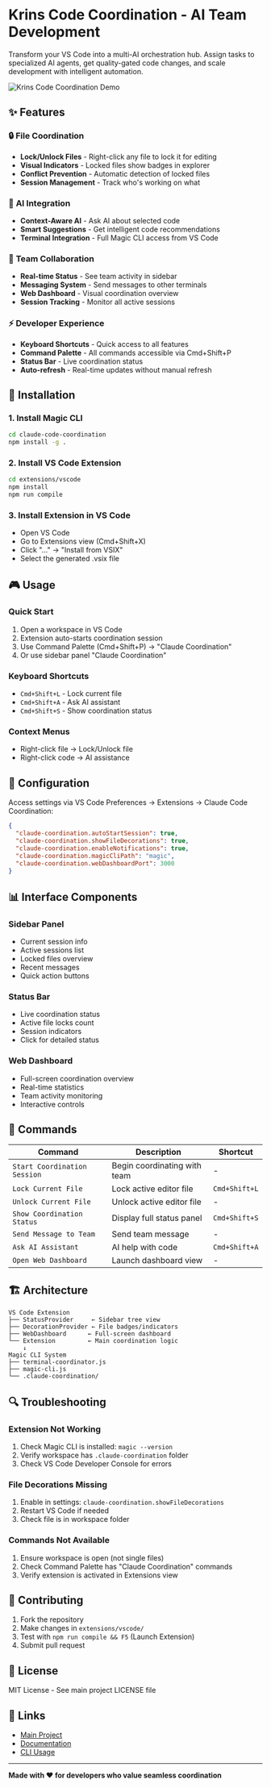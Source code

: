 # Krins Code Coordination - AI Team Development

Transform your VS Code into a multi-AI orchestration hub. Assign tasks to specialized AI agents, get quality-gated code changes, and scale development with intelligent automation.

![Krins Code Coordination Demo](assets/demo.gif)

## ✨ Features

### 🔒 **File Coordination**
- **Lock/Unlock Files** - Right-click any file to lock it for editing
- **Visual Indicators** - Locked files show badges in explorer
- **Conflict Prevention** - Automatic detection of locked files
- **Session Management** - Track who's working on what

### 🤖 **AI Integration**
- **Context-Aware AI** - Ask AI about selected code
- **Smart Suggestions** - Get intelligent code recommendations
- **Terminal Integration** - Full Magic CLI access from VS Code

### 👥 **Team Collaboration**
- **Real-time Status** - See team activity in sidebar
- **Messaging System** - Send messages to other terminals
- **Web Dashboard** - Visual coordination overview
- **Session Tracking** - Monitor all active sessions

### ⚡ **Developer Experience**
- **Keyboard Shortcuts** - Quick access to all features
- **Command Palette** - All commands accessible via Cmd+Shift+P
- **Status Bar** - Live coordination status
- **Auto-refresh** - Real-time updates without manual refresh

## 🚀 Installation

### 1. Install Magic CLI
```bash
cd claude-code-coordination
npm install -g .
```

### 2. Install VS Code Extension
```bash
cd extensions/vscode
npm install
npm run compile
```

### 3. Install Extension in VS Code
- Open VS Code
- Go to Extensions view (Cmd+Shift+X)
- Click "..." → "Install from VSIX"
- Select the generated .vsix file

## 🎮 Usage

### **Quick Start**
1. Open a workspace in VS Code
2. Extension auto-starts coordination session
3. Use Command Palette (Cmd+Shift+P) → "Claude Coordination"
4. Or use sidebar panel "Claude Coordination"

### **Keyboard Shortcuts**
- `Cmd+Shift+L` - Lock current file
- `Cmd+Shift+A` - Ask AI assistant
- `Cmd+Shift+S` - Show coordination status

### **Context Menus**
- Right-click file → Lock/Unlock file
- Right-click code → AI assistance

## 🔧 Configuration

Access settings via VS Code Preferences → Extensions → Claude Code Coordination:

```json
{
  "claude-coordination.autoStartSession": true,
  "claude-coordination.showFileDecorations": true,
  "claude-coordination.enableNotifications": true,
  "claude-coordination.magicCliPath": "magic",
  "claude-coordination.webDashboardPort": 3000
}
```

## 📊 Interface Components

### **Sidebar Panel**
- Current session info
- Active sessions list
- Locked files overview
- Recent messages
- Quick action buttons

### **Status Bar**
- Live coordination status
- Active file locks count
- Session indicators
- Click for detailed status

### **Web Dashboard**
- Full-screen coordination overview
- Real-time statistics
- Team activity monitoring
- Interactive controls

## 🎯 Commands

| Command | Description | Shortcut |
|---------|-------------|----------|
| `Start Coordination Session` | Begin coordinating with team | - |
| `Lock Current File` | Lock active editor file | `Cmd+Shift+L` |
| `Unlock Current File` | Unlock active editor file | - |
| `Show Coordination Status` | Display full status panel | `Cmd+Shift+S` |
| `Send Message to Team` | Send team message | - |
| `Ask AI Assistant` | AI help with code | `Cmd+Shift+A` |
| `Open Web Dashboard` | Launch dashboard view | - |

## 🏗️ Architecture

```
VS Code Extension
├── StatusProvider     ← Sidebar tree view
├── DecorationProvider ← File badges/indicators  
├── WebDashboard      ← Full-screen dashboard
└── Extension         ← Main coordination logic
    ↓
Magic CLI System
├── terminal-coordinator.js
├── magic-cli.js
└── .claude-coordination/
```

## 🔍 Troubleshooting

### **Extension Not Working**
1. Check Magic CLI is installed: `magic --version`
2. Verify workspace has `.claude-coordination` folder
3. Check VS Code Developer Console for errors

### **File Decorations Missing**
1. Enable in settings: `claude-coordination.showFileDecorations`
2. Restart VS Code if needed
3. Check file is in workspace folder

### **Commands Not Available**
1. Ensure workspace is open (not single files)
2. Check Command Palette has "Claude Coordination" commands
3. Verify extension is activated in Extensions view

## 🤝 Contributing

1. Fork the repository
2. Make changes in `extensions/vscode/`
3. Test with `npm run compile && F5` (Launch Extension)
4. Submit pull request

## 📄 License

MIT License - See main project LICENSE file

## 🔗 Links

- [Main Project](https://github.com/mandymgr/claude-code-coordination)
- [Documentation](../../VIDERUTVIKLING.md)
- [CLI Usage](../../README.md)

---

**Made with ❤️ for developers who value seamless coordination**